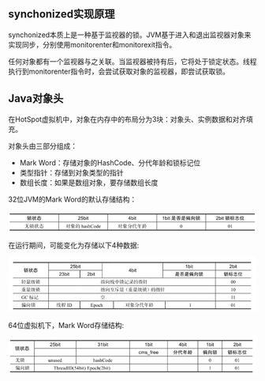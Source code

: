 ## synchonized实现原理

synchonized本质上是一种基于监视器的锁。JVM基于进入和退出监视器对象来实现同步，分别使用monitorenter和monitorexit指令。

任何对象都有一个监视器与之关联。当监视器被持有后，它将处于锁定状态。线程执行到monitorenter指令时，会尝试获取对象的监视器，即尝试获取锁。

## Java对象头

在HotSpot虚拟机中，对象在内存中的布局分为3块：对象头、实例数据和对齐填充。

对象头由三部分组成：
- Mark Word：存储对象的HashCode、分代年龄和锁标记位
- 类型指针：存储到对象类型的指针
- 数组长度：如果是数组对象，要存储数组长度

32位JVM的Mark Word的默认存储结构：

![](img/markword_32_0.png)

在运行期间，可能变化为存储以下4种数据:

![](img/markword_32.png)

64位虚拟机下，Mark Word存储结构:

![](img/markword_64.png)


